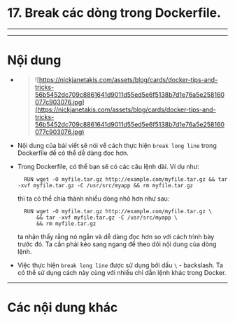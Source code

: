 # 17. Break các dòng trong Dockerfile.

____
____

# <a name="content">Nội dung</a>

- > ![https://nickjanetakis.com/assets/blog/cards/docker-tips-and-tricks-56b5452dc709c8861641d9011d55ed5e6f5138b7d1e76a5e258160077c903076.jpg](https://nickjanetakis.com/assets/blog/cards/docker-tips-and-tricks-56b5452dc709c8861641d9011d55ed5e6f5138b7d1e76a5e258160077c903076.jpg)

- Nội dung của bài viết sẽ nói về cách thực hiện `break long line` trong Dockerfile để có thể dễ dàng đọc hơn. 

- Trong Dockerfile, có thể bạn sẽ có các câu lệnh dài. Ví dụ như:

        RUN wget -O myfile.tar.gz http://example.com/myfile.tar.gz && tar -xvf myfile.tar.gz -C /usr/src/myapp && rm myfile.tar.gz

    thì ta có thể chia thành nhiều dòng nhỏ hơn như sau:

        RUN wget -O myfile.tar.gz http://example.com/myfile.tar.gz \
            && tar -xvf myfile.tar.gz -C /usr/src/myapp \
            && rm myfile.tar.gz

    ta nhận thấy rằng nó ngắn và dễ dàng đọc hơn so với cách trình bày trước đó. Ta cần phải kéo sang ngang để theo dõi nội dung của dòng lệnh.

- Việc thực hiện `break long line` được sử dụng bởi dấu `\` - backslash. Ta có thể sử dụng cách này cùng với nhiều chỉ dẫn lệnh khác trong Docker.



____

# <a name="content-others">Các nội dung khác</a>

